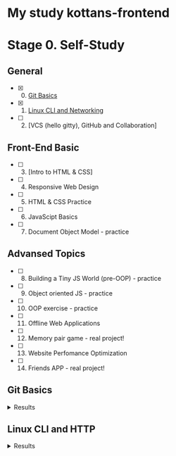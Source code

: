 # My study kottans-frontend

# Stage 0. Self-Study

## General
- [X] 0. [Git Basics](#git-basics) 
- [x] 1. [Linux CLI and Networking](#linux-cli-and-http)
- [ ] 2. [VCS (hello gitty), GitHub and Collaboration]

## Front-End Basic
- [ ] 3. [Intro to HTML & CSS]
- [ ] 4. Responsive Web Design
- [ ] 5. HTML & CSS Practice
- [ ] 6. JavaScipt Basics
- [ ] 7. Document Object Model - practice 

## Advansed Topics
- [ ]  8. Building a Tiny JS World (pre-OOP) - practice
- [ ]  9. Object oriented JS - practice
- [ ] 10. OOP exercise - practice
- [ ] 11. Offline Web Applications
- [ ] 12. Memory pair game - real project!
- [ ] 13. Website Perfomance Optimization 
- [ ] 14. Friends APP - real project!


## Git Basics

<details><summary>Results</summary>
<img src="./task_git_basic/screen_1.png" alt="Task Learn Git">
<img src="./task_git_basic/screen_2.png" alt="Task Learn Git">
</details>

## Linux CLI and HTTP

<details><summary>Results</summary>
<img src="/task_linux_cli/Quiz_1.png" alt="Linux Survival Quiz screenshot #1" title="Linux Survival Quiz screenshot #1">
<img src="/task_linux_cli/Quiz_2.png" alt="Linux Survival Quiz screenshot #2" title="Linux Survival Quiz screenshot #2">
<img src="/task_linux_cli/Quiz_3.png" alt="Linux Survival Quiz screenshot #3" title="Linux Survival Quiz screenshot #3">
<img src="/task_linux_cli/Quiz_4.png" alt="Linux Survival Quiz screenshot #4" title="Linux Survival Quiz screenshot #4">
</details>


